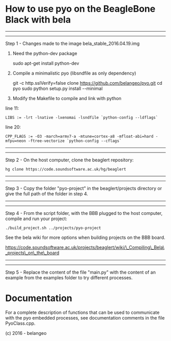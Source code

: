 How to use pyo on the BeagleBone Black with bela
================================================ 

------------------------------------------------------------------------
------------------------------------------------------------------------
Step 1 - Changes made to the image bela\_stable\_2016.04.19.img

1) Need the python-dev package

    sudo apt-get install python-dev

2) Compile a minimalistic pyo (libsndfile as only dependency)

    git -c http.sslVerify=false clone https://github.com/belangeo/pyo.git
    cd pyo
    sudo python setup.py install --minimal

3) Modify the Makefile to compile and link with python

line 11:
    
    LIBS := -lrt -lnative -lxenomai -lsndfile `python-config --ldflags`

line 20:
    
    CPP_FLAGS := -O3 -march=armv7-a -mtune=cortex-a8 -mfloat-abi=hard -mfpu=neon -ftree-vectorize `python-config --cflags`

------------------------------------------------------------------------
------------------------------------------------------------------------
Step 2 - On the host computer, clone the beaglert repository:
    
    hg clone https://code.soundsoftware.ac.uk/hg/beaglert

------------------------------------------------------------------------
------------------------------------------------------------------------
Step 3 - Copy the folder "pyo-project" in the beaglert/projects directory 
or give the full path of the folder in step 4.

------------------------------------------------------------------------
------------------------------------------------------------------------
Step 4 - From the script folder, with the BBB plugged to the host computer,
compile and run your project:
    
    ./build_project.sh ../projects/pyo-project

See the bela wiki for more options when building projects on the BBB board.

https://code.soundsoftware.ac.uk/projects/beaglert/wiki/\_Compiling\_Bela\_projects\_on\_the\_board

------------------------------------------------------------------------
------------------------------------------------------------------------
Step 5 - Replace the content of the file "main.py" with the content of an
example from the examples folder to try different processes.

Documentation
=============

For a complete description of functions that can be used to communicate 
with the pyo embedded processes, see documentation comments in the file 
PyoClass.cpp.

(c) 2016 - belangeo


